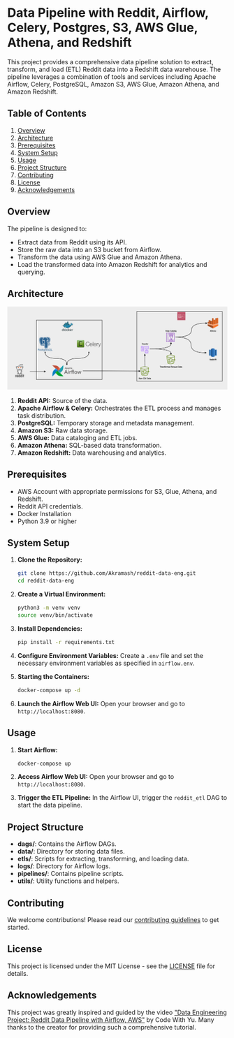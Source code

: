 # Data Pipeline with Reddit, Airflow, Celery, Postgres, S3, AWS Glue, Athena, and Redshift

This project provides a comprehensive data pipeline solution to extract, transform, and load (ETL) Reddit data into a Redshift data warehouse. The pipeline leverages a combination of tools and services including Apache Airflow, Celery, PostgreSQL, Amazon S3, AWS Glue, Amazon Athena, and Amazon Redshift.

## Table of Contents
1. [Overview](#overview)
2. [Architecture](#architecture)
3. [Prerequisites](#prerequisites)
4. [System Setup](#system-setup)
5. [Usage](#usage)
6. [Project Structure](#project-structure)
7. [Contributing](#contributing)
8. [License](#license)
9. [Acknowledgements](#acknowledgements)

## Overview
The pipeline is designed to:
- Extract data from Reddit using its API.
- Store the raw data into an S3 bucket from Airflow.
- Transform the data using AWS Glue and Amazon Athena.
- Load the transformed data into Amazon Redshift for analytics and querying.

## Architecture
![Architecture Diagram](https://github.com/Akramash/reddit-data-eng/blob/main/Screenshot%202024-07-16%20at%2012.18.43%20PM.png)

1. **Reddit API:** Source of the data.
2. **Apache Airflow & Celery:** Orchestrates the ETL process and manages task distribution.
3. **PostgreSQL:** Temporary storage and metadata management.
4. **Amazon S3:** Raw data storage.
5. **AWS Glue:** Data cataloging and ETL jobs.
6. **Amazon Athena:** SQL-based data transformation.
7. **Amazon Redshift:** Data warehousing and analytics.

## Prerequisites
- AWS Account with appropriate permissions for S3, Glue, Athena, and Redshift.
- Reddit API credentials.
- Docker Installation
- Python 3.9 or higher

## System Setup
1. **Clone the Repository:**
    ```bash
    git clone https://github.com/Akramash/reddit-data-eng.git
    cd reddit-data-eng
    ```

2. **Create a Virtual Environment:**
    ```bash
    python3 -m venv venv
    source venv/bin/activate
    ```

3. **Install Dependencies:**
    ```bash
    pip install -r requirements.txt
    ```

4. **Configure Environment Variables:**
    Create a `.env` file and set the necessary environment variables as specified in `airflow.env`.

5. **Starting the Containers:**
    ```bash
    docker-compose up -d
    ```

6. **Launch the Airflow Web UI:**
    Open your browser and go to `http://localhost:8080`.

## Usage
1. **Start Airflow:**
    ```bash
    docker-compose up
    ```

2. **Access Airflow Web UI:**
    Open your browser and go to `http://localhost:8080`.

3. **Trigger the ETL Pipeline:**
    In the Airflow UI, trigger the `reddit_etl` DAG to start the data pipeline.

## Project Structure
- **dags/**: Contains the Airflow DAGs.
- **data/**: Directory for storing data files.
- **etls/**: Scripts for extracting, transforming, and loading data.
- **logs/**: Directory for Airflow logs.
- **pipelines/**: Contains pipeline scripts.
- **utils/**: Utility functions and helpers.

## Contributing
We welcome contributions! Please read our [contributing guidelines](CONTRIBUTING.md) to get started.

## License
This project is licensed under the MIT License - see the [LICENSE](LICENSE) file for details.

## Acknowledgements
This project was greatly inspired and guided by the video ["Data Engineering Project: Reddit Data Pipeline with Airflow, AWS"](https://youtu.be/LSlt6iVI_9Y?si=qfvF1EvqfVTU7xkr) by Code With Yu. Many thanks to the creator for providing such a comprehensive tutorial.
